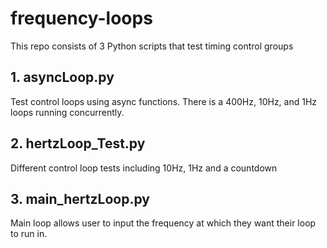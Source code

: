 # frequency-loops
This repo consists of 3 Python scripts that test timing control groups

## 1. asyncLoop.py
Test control loops using async functions. There is a 400Hz, 10Hz, and 1Hz loops running concurrently.

## 2. hertzLoop_Test.py
Different control loop tests including 10Hz, 1Hz and a countdown

## 3. main_hertzLoop.py
Main loop allows user to input the frequency at which they want their loop to run in.